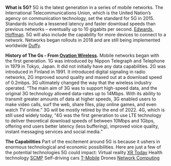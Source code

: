**What is 5G?**
5G is the latest generation in a series of mobile networks. The International Telecommunications Union, which is the United Nation’s agency on communication technology, set the standard for 5G in 2015. Standards include a lessened latency and faster download speeds than previous networks – eventually up to 10 gigabits per second. [Edwards, Hoffman](https://www.howtogeek.com/340002/what-is-5g-and-how-fast-will-it-be/). 5G will also include the capability for more devices to connect to a network. Networks began rollouts in 2018 and are still being implemented worldwide [Duffy](https://www.cnn.com/interactive/2020/03/business/what-is-5g/). 

**History of The Gs - From [Ovation Wireless](https://www.ovationwireless.com/how-wireless-technology-went-from-1g-to-5g-in-five-decades/#:~:text=1G%20Launched%20by%20Nippon%20Telegraph,to%20have%201G%20service%20nationwide).**
Mobile networks began with the first generation. 1G was introduced by Nippon Telegraph and Telephone in 1979 in Tokyo, Japan. It did not initially have any data capabilities. 2G was introduced in Finland in 1991. It introduced digital signaling in radio networks, 2G improved sound quality and maxed out at a download speed of 0.2mbps. 3G ultimately changed the way that the wireless industry operated. “The main aim of 3G was to support high-speed data, and the original 3G technology allowed data-rates up to 14Mbps. With its ability to transmit greater amounts of data at higher speeds, 3G enabled users to make video calls, surf the web, share files, play online games, and even watch TV online.” 3G will be mostly retired by the end of 2022. 4G, which is still used widely today, “4G was the first generation to use LTE technology to deliver theoretical download speeds of between 10Mbps and 1Gbps, offering end users better latency (less buffering), improved voice quality, instant messaging services and social media.” 

**The Capabilities**
Part of the excitement around 5G is because it ushers in enormous technological and economic possibilities. Here are just a few of the potential technologies 5G could impact: 
Virtual reality [XR Today](https://www.xrtoday.com/virtual-reality/how-5g-will-accelerate-the-vr-revolution/)
Health technology [SCMP](https://www.youtube.com/watch?v=yFR61jjL1vo) 
Self-driving cars [T-Mobile](https://www.telekom.com/en/company/details/5g-network-as-foundation-for-autonomous-driving-561986) 
Drones [Network Computing](https://www.networkcomputing.com/wireless-infrastructure/future-innovation-how-5g-pushing-drone-technology-forward)
